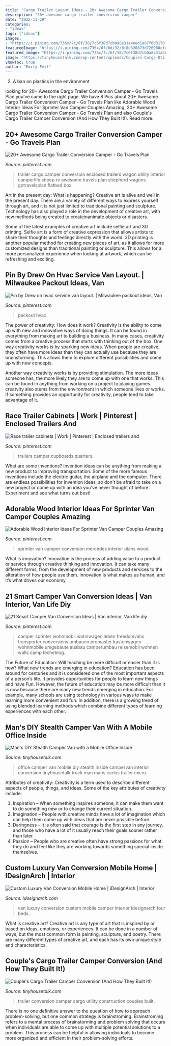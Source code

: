 ```yaml
---
title: "Cargo Trailer Layout Ideas - 20+ Awesome Cargo Trailer Conversion Camper"
description: "20+ awesome cargo trailer conversion camper"
date: "2022-11-29"
categories:
- "ideas"
tags: ["ideas"]
images:
- "https://i.pinimg.com/736x/7c/6f/38/7c6f38d7cb0a8a31a4eed1a87f6d3170.jpg"
featuredImage: "https://i.pinimg.com/736x/8f/8d/32/8f8d320873d720988cfda2bd2c33db2e.jpg"
featured_image: "https://i.pinimg.com/736x/7c/6f/38/7c6f38d7cb0a8a31a4eed1a87f6d3170.jpg"
image: "https://tinyhousetalk.com/wp-content/uploads/Couples-Cargo-Utility-Trailer-to-Camper-Conversion-Construction-0015.jpg"
ShowToc: true
author: "Emily Feil"
---
```



2. A ban on plastics in the environment 

	

		
looking for 20+ Awesome Cargo Trailer Conversion Camper - Go Travels Plan you've came to the right page. We have 8 Pics about 20+ Awesome Cargo Trailer Conversion Camper - Go Travels Plan like Adorable Wood Interior Ideas For Sprinter Van Camper Couples Amazing, 20+ Awesome Cargo Trailer Conversion Camper - Go Travels Plan and also Couple&#039;s Cargo Trailer Camper Conversion (And How They Built It!). Read more:
		
    
## 20+ Awesome Cargo Trailer Conversion Camper - Go Travels Plan

<img loading=lazy src="https://i.pinimg.com/736x/8f/8d/32/8f8d320873d720988cfda2bd2c33db2e.jpg" onerror="this.onerror=null;this.src='https://tse1.mm.bing.net/th?id=OIP.5SyPoHTtlHMutXKdJ1BUOQHaJ3&amp;pid=15.1';" alt="20+ Awesome Cargo Trailer Conversion Camper - Go Travels Plan">

_Source: pinterest.com_

>trailer cargo camper conversion enclosed trailers wagon utility interior camperlife sheep rv awesome travels plan shepherd wagons gotravelsplan flatbed box. 

	

Art in the present day: What is happening?
Creative art is alive and well in the present day. There are a variety of different ways to express yourself through art, and it is not just limited to traditional painting and sculpture. Technology has also played a role in the development of creative art, with new methods being created to createinanimate objects or disasters. 

Some of the latest examples of creative art include selfie art and 3D printing. Selfie art is a form of creative expression that allows artists to share their thoughts and feelings directly with the world. 3D printing is another popular method for creating new pieces of art, as it allows for more customized designs than traditional painting or sculpture. This allows for a more personalized experience when looking at artwork, which can be refreshing and exciting.

    
## Pin By Drew On Hvac Service Van Layout. | Milwaukee Packout Ideas, Van

<img loading=lazy src="https://i.pinimg.com/736x/7c/6f/38/7c6f38d7cb0a8a31a4eed1a87f6d3170.jpg" onerror="this.onerror=null;this.src='https://tse2.mm.bing.net/th?id=OIP.wopD0gnl78BYjSyZWEei1AHaJ3&amp;pid=15.1';" alt="Pin by Drew on hvac service van layout. | Milwaukee packout ideas, Van">

_Source: pinterest.com_

>packout hvac. 

	

The power of creativity: How does it work?
Creativity is the ability to come up with new and innovative ways of doing things. It can be found in everything from making art to building a business. In many cases, creativity comes from a creative process that starts with thinking out of the box.
One way creativity works is by sparking new ideas. When people are creative, they often have more ideas than they can actually use because they are brainstorming. This allows them to explore different possibilities and come up with new concepts.

Another way creativity works is by providing stimulation. The more ideas someone has, the more likely they are to come up with one that works. This can be found in anything from working on a project to playing games. creatvity also stems from the environment in which someone lives or works. If something provides an opportunity for creativity, people tend to take advantage of it.

    
## Race Trailer Cabinets | Work | Pinterest | Enclosed Trailers And

<img loading=lazy src="https://s-media-cache-ak0.pinimg.com/736x/53/3e/3b/533e3b89e334322f97ae4ba719ed6172--food-storage-rooms-trailer-organization.jpg" onerror="this.onerror=null;this.src='https://tse2.mm.bing.net/th?id=OIP.1X6e4I0BnyyXu8QTwff72QHaJ3&amp;pid=15.1';" alt="Race trailer cabinets | Work | Pinterest | Enclosed trailers and">

_Source: pinterest.com_

>trailers camper cupboards quarters. 

	

What are some inventions?
Invention ideas can be anything from making a new product to improving transportation. Some of the more famous inventions include the electric guitar, the airplane and the computer. There are endless possibilities for invention ideas, so don't be afraid to take on a new project or come up with an idea you've never thought of before. Experiment and see what turns out best!

    
## Adorable Wood Interior Ideas For Sprinter Van Camper Couples Amazing

<img loading=lazy src="https://i.pinimg.com/736x/4b/e7/33/4be73326ae2d1048bd3afc8ff102ef0a.jpg" onerror="this.onerror=null;this.src='https://tse4.mm.bing.net/th?id=OIP.oH7E3D6DO4XLtt7b00g1CwHaLH&amp;pid=15.1';" alt="Adorable Wood Interior Ideas For Sprinter Van Camper Couples Amazing">

_Source: pinterest.com_

>sprinter van camper conversion mercedes interior plans wood. 

	

What is innovation?
Innovation is the process of adding value to a product or service through creative thinking and innovation. It can take many different forms, from the development of new products and services to the alteration of how people use them. Innovation is what makes us human, and it’s what drives our economy.

    
## 21 Smart Camper Van Conversion Ideas | Van Interior, Van Life Diy

<img loading=lazy src="https://i.pinimg.com/736x/03/02/27/030227dc03399231368e5480e71b7a63.jpg" onerror="this.onerror=null;this.src='https://tse1.mm.bing.net/th?id=OIP.pnvtmXTVzkd-8SdvdjROxQHaLH&amp;pid=15.1';" alt="21 Smart Camper Van Conversion Ideas | Van interior, Van life diy">

_Source: pinterest.com_

>camper sprinter wohnmobil wohnwagen leben freedomvans transporter conversions umbauen promaster kastenwagen wohnmobile umgebaute ausbau camperumbau reisemobil wohnen walls camp techeblog. 

	

The Future of Education: Will teaching be more difficult or easier than it is now? What new trends are emerging in education?
Education has been around for centuries and it is considered one of the most important aspects of a person’s life. It provides opportunities for people to learn new things and have Fun. However, the future of education may be more difficult than it is now because there are many new trends emerging in education. For example, many schools are using technology in various ways to make learning more convenient and fun. In addition, there is a growing trend of using blended learning methods which combine different types of learning experiences with each other.

    
## Man&#039;s DIY Stealth Camper Van With A Mobile Office Inside

<img loading=lazy src="http://tinyhousetalk.com/wp-content/uploads/Mans-DIY-Micro-Office-and-Camper-Van-0017-600x448.jpg" onerror="this.onerror=null;this.src='https://tse4.mm.bing.net/th?id=OIP.u-ih0W15vN3WhBRimOgYcwHaFh&amp;pid=15.1';" alt="Man&#039;s DIY Stealth Camper Van with a Mobile Office Inside">

_Source: tinyhousetalk.com_

>office camper van mobile diy stealth inside campervan interior conversion tinyhousetalk truck man mans carlos trailer micro. 

	

Attributes of creativity:
Creativity is a term used to describe different aspects of people, things, and ideas. Some of the key attributes of creativity include: 
1. Inspiration – When something inspires someone, it can make them want to do something new or to change their current situation.
2. Imagination – People with creative minds have a lot of imagination which can help them come up with ideas that are never possible before. 
3. Daringness – It is often said that courage is the first step in any journey, and those who have a lot of it usually reach their goals sooner rather than later. 
4. Passion – People who are creative often have strong passions for what they do and feel like they are working towards something special inside themselves.

    
## Custom Luxury Van Conversion Mobile Home | IDesignArch | Interior

<img loading=lazy src="http://www.idesignarch.com/wp-content/uploads/Bespoke-Luxury-Van-Camper_5.jpg" onerror="this.onerror=null;this.src='https://tse3.mm.bing.net/th?id=OIP.ga7O6HIKU3XAIlSJRYpEdgHaLG&amp;pid=15.1';" alt="Custom Luxury Van Conversion Mobile Home | iDesignArch | Interior">

_Source: idesignarch.com_

>van luxury conversion custom mobile camper interior idesignarch four beds. 

	

What is creative art?
Creative art is any type of art that is inspired by or based on ideas, emotions, or experiences. It can be done in a number of ways, but the most common form is painting, sculpture, and poetry. There are many different types of creative art, and each has its own unique style and characteristics.

    
## Couple&#039;s Cargo Trailer Camper Conversion (And How They Built It!)

<img loading=lazy src="https://tinyhousetalk.com/wp-content/uploads/Couples-Cargo-Utility-Trailer-to-Camper-Conversion-Construction-0015.jpg" onerror="this.onerror=null;this.src='https://tse2.mm.bing.net/th?id=OIP.n-_TPiTZ6-L9YZXfbaq9iwHaJf&amp;pid=15.1';" alt="Couple&#039;s Cargo Trailer Camper Conversion (And How They Built It!)">

_Source: tinyhousetalk.com_

>trailer conversion camper cargo utility construction couples built. 

	

There is no one definitive answer to the question of how to approach problem-solving, but one common strategy is brainstroming. Brainstroming refers to a mental process of brainstorming and problem solving that occurs when individuals are able to come up with multiple potential solutions to a problem. This process can be helpful in allowing individuals to become more organized and efficient in their problem-solving efforts.

